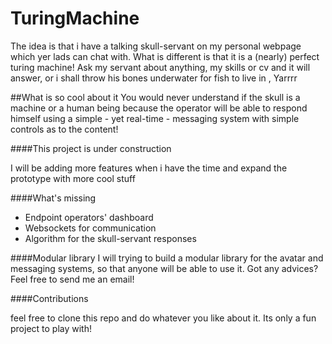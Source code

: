# TuringMachine

The idea is that i have a talking skull-servant on my personal webpage which yer lads can chat with.
What is different is that it is a (nearly) perfect turing machine! 
Ask my servant about anything, my skills or cv and it will answer,
or i shall throw his bones underwater for fish to live in , Yarrrr

##What is so cool about it
You would never understand if the skull is a machine or a human being because the operator will be able to respond himself 
using a simple - yet real-time - messaging system with simple controls as to the content!

####This project is under construction

I will be adding more features when i have the time and expand the prototype with more cool stuff

####What's missing

* Endpoint operators' dashboard
* Websockets for communication
* Algorithm for the skull-servant responses

####Modular library
I will trying to build a modular library for the avatar and messaging systems,
so that anyone will be able to use it. Got any advices? Feel free to send me an email!

####Contributions

feel free to clone this repo and do whatever you like about it. Its only a fun project to play with!

